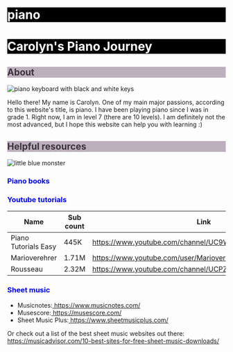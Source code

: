 # piano

<!DOCTYPE html>
<html>
    <style>
        h1 {
            color:white;
            background-color:black;
        }
        h2 {
            color:rgb(59, 51, 59);
            background-color:rgb(189, 176, 189);
        }
        h3 {
            color:blue;
        }
    </style>
    <head>
        <meta charset="utf-8">
        <title>Carolyn's Piano Journey</title>
    </head>
    <body>
    <h1>Carolyn's Piano Journey</h1>
    <h2>About</h2>
    <img src="www.publicdomainpictures.net/en/view-image.php?image=228259&picture=piano-keyboard-cartoon-effect" alt="piano keyboard with black and white keys">
    <p>Hello there! My name is Carolyn. One of my main major passions, according to this website's title, is piano. I have been playing piano since I was in grade 1. Right now, I am in level 7 (there are 10 levels). I am definitely not the most advanced, but I hope this website can help you with learning :)
    <h2>Helpful resources</h2>
    <img src="https://www.kasandbox.org/programming-images/avatars/aqualine-sapling.png" alt="little blue monster">
    <h3>Piano books</h3>
    <h3>Youtube tutorials</h3>
    <table>
        <thead>
            <th>Name</th>
            <th>Sub count</th>
            <th>Link</th>
        </thead>
        <tbody>
            <tr>
                <td>Piano Tutorials Easy</td>
                <td>445K</td>
                <td><a href="https://www.youtube.com/channel/UC9WDdfvgUbylPrFTUqBnQYQ">https://www.youtube.com/channel/UC9WDdfvgUbylPrFTUqBnQYQ</a></td>
            </tr>
            <tr>
                <td>Marioverehrer</td>
                <td>1.71M</td>
                <td><a href="https://www.youtube.com/user/Marioverehrer2">https://www.youtube.com/user/Marioverehrer2</a></td>
            </tr>
            <tr>
                <td>Rousseau</td>
                <td>2.32M</td>
                <td><a href="https://www.youtube.com/channel/UCPZUQqtVDmcjm4NY5FkzqLA">https://www.youtube.com/channel/UCPZUQqtVDmcjm4NY5FkzqLA</a></td>
            </tr>
        </tbody>
    </table>
    <h3>Sheet music</h3>
    <ul>
    <li>Musicnotes:<a href="https://www.musicnotes.com/"> https://www.musicnotes.com/</a></li>
    <li>Musescore:<a href="https://musescore.com/"> https://musescore.com/</a></li>
    <li>Sheet Music Plus:<a href="https://www.sheetmusicplus.com/"> https://www.sheetmusicplus.com/</a></li>
    </ul>
    <p>Or check out a list of the best sheet music websites out there:<a href="https://musicadvisor.com/10-best-sites-for-free-sheet-music-downloads/"> https://musicadvisor.com/10-best-sites-for-free-sheet-music-downloads/</a></p>
    </body>
</html>
